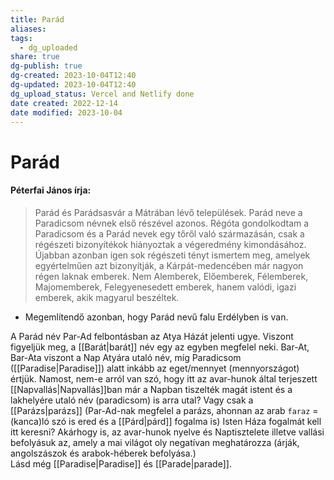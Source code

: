 ```yaml
---
title: Parád
aliases: 
tags:
  - dg_uploaded
share: true
dg-publish: true
dg-created: 2023-10-04T12:40
dg-updated: 2023-10-04T12:40
dg_upload_status: Vercel and Netlify done
date created: 2022-12-14
date modified: 2023-10-04
---
```


# Parád

#### Péterfai János írja:

> Parád és Parádsasvár a Mátrában lévő települések. Parád neve a Paradicsom névnek első részével azonos. Régóta gondolkodtam a Paradicsom és a Parád nevek egy tőről való származásán, csak a régészeti bizonyítékok hiányoztak a végeredmény kimondásához. Újabban azonban igen sok régészeti tényt ismertem meg, amelyek egyértelműen azt bizonyítják, a Kárpát-medencében már nagyon régen laknak emberek. Nem Alemberek, Előemberek, Félemberek, Majomemberek, Felegyenesedett emberek, hanem valódi, igazi emberek, akik magyarul beszéltek.  
- Megemlítendő azonban, hogy Parád nevű falu Erdélyben is van.  

A Parád név Par-Ad felbontásban az Atya Házát jelenti ugye. Viszont figyeljük meg, a [[Barát\|barát]] név egy az egyben megfelel neki. Bar-At, Bar-Ata viszont a Nap Atyára utaló név, míg Paradicsom ([[Paradise\|Paradise]]) alatt inkább az eget/mennyet (mennyországot) értjük. Namost, nem-e arról van szó, hogy itt az avar-hunok által terjeszett [[Napvallás\|Napvallás]]ban már a Napban tiszelték magát istent és a lakhelyére utaló név (paradicsom) is arra utal? Vagy csak a [[Parázs\|parázs]] (Par-Ad-nak megfelel a parázs, ahonnan az arab `faraz` = (kanca)ló szó is ered és a [[Párd\|párd]] fogalma is) Isten Háza fogalmát kell itt keresni? Akárhogy is, az avar-hunok nyelve és Naptisztelete illetve vallási befolyásuk az, amely a mai világot oly negatívan meghatározza (árják, angolszászok és arabok-héberek befolyása.)  
Lásd még [[Paradise\|Paradise]] és [[Parade\|parade]].  